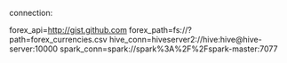 connection: 

forex_api=http://gist.github.com
forex_path=fs://?path=forex_currencies.csv
hive_conn=hiveserver2://hive:hive@hive-server:10000
spark_conn=spark://spark%3A%2F%2Fspark-master:7077